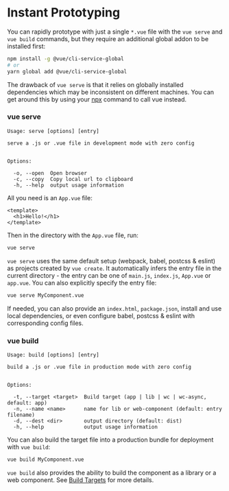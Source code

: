 # Instant Prototyping

You can rapidly prototype with just a single `*.vue` file with the `vue serve` and `vue build` commands, but they require an additional global addon to be installed first:

``` bash
npm install -g @vue/cli-service-global
# or
yarn global add @vue/cli-service-global
```

The drawback of `vue serve` is that it relies on globally installed dependencies which may be inconsistent on different machines. You can get around this by using your [npx](https://www.npmjs.com/package/npx) command to call vue instead.

### vue serve

```
Usage: serve [options] [entry]

serve a .js or .vue file in development mode with zero config


Options:

  -o, --open  Open browser
  -c, --copy  Copy local url to clipboard
  -h, --help  output usage information
```

All you need is an `App.vue` file:

``` vue
<template>
  <h1>Hello!</h1>
</template>
```

Then in the directory with the `App.vue` file, run:

``` bash
vue serve
```

`vue serve` uses the same default setup (webpack, babel, postcss & eslint) as projects created by `vue create`. It automatically infers the entry file in the current directory - the entry can be one of `main.js`, `index.js`, `App.vue` or `app.vue`. You can also explicitly specify the entry file:

``` bash
vue serve MyComponent.vue
```

If needed, you can also provide an `index.html`, `package.json`, install and use local dependencies, or even configure babel, postcss & eslint with corresponding config files.

### vue build

```
Usage: build [options] [entry]

build a .js or .vue file in production mode with zero config


Options:

  -t, --target <target>  Build target (app | lib | wc | wc-async, default: app)
  -n, --name <name>      name for lib or web-component (default: entry filename)
  -d, --dest <dir>       output directory (default: dist)
  -h, --help             output usage information
```

You can also build the target file into a production bundle for deployment with `vue build`:

``` bash
vue build MyComponent.vue
```

`vue build` also provides the ability to build the component as a library or a web component. See [Build Targets](./build-targets.md) for more details.
